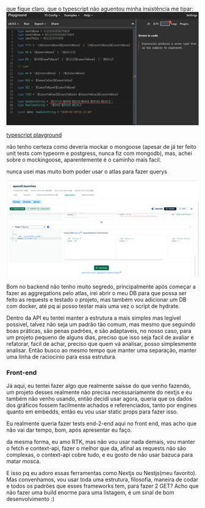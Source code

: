 que fique claro, que o typescript não aguentou minha insistência me tipar:
![img.png](img.png)

[typescript playground](https://www.typescriptlang.org/play?ts=4.9.5#code/C4TwDgpgBA9gdhAKjAcgSwVAvFAjAHwCZ8BmfAFnwFZ8A2fAdnwA58BOAKFEigC8IATjGTpMOAAz4CxMpRr0mrTt2j8hyAMpoAHtiiTppCtTocu4aAE1rlvQANcbACQBvNcNQYIAX1fuRXt52UPhQdoTifoIeoj5R6p4IQWYqUACyafaRLvBIiT7BoQ6uBkTJ5jwAIpX2Jb45CAFJhWGu0vX++UEhYSQlUuUA9INQwGgAthApFlAAEgBK9rjxMYEt4StNBdM8aQCSKLVu0Zo6HScwWtrlqRoAogDCR52x5wmvdjvQiHtpAFrPC6vTZdABcIOBx3eay+UHmAEMAO6VeHACAaYACDAAcyONks3gAtK4MkTXNVvIhXAtvOCXPsULTXPcHkEANwVaAIxGICbozE4+xUlw0ukMpkuFnlADG8AAzsAoAATVEQUFwpEotEYrFwXE4ABEEQihPEVEJJHEiFwVFBhEIoPE4gNQA)

não tenho certeza como deveria mockar o mongoose (apesar de já ter feito unit tests com typeorm e postgress, nunca fiz com mongodb), mas, achei sobre o mockingoose, aparentemente é o caminho mais facil. 

nunca usei mas muito bom poder usar o atlas para fazer querys

![query](coutn_aggregatepng.png)

Bom no backend não tenho muito segredo, principalmente após começar a fazer as aggregations pelo atlas, irei abrir o meu DB para que possa ser feito as requests e testado o projeto, mas também vou adicionar um DB com docker, até pq ai posso testar mais uma vez o script de hydrate.

Dentro da API eu tentei manter a estrutura a mais simples mas legivel possivel, talvez não seja um padrão tão comum, mas mesmo que seguindo boas práticas, são penas padrões, e são adaptaveis, no nosso caso, para um projeto pequeno de alguns dias, preciso que isso seja facil de avaliar e refatorar, facil de achar, preciso que quem vá analisar, posso simplesmente analisar.
Então busco ao mesmo tempo que manter uma separação, manter uma linha de raciocinio para essa estrutura.

### Front-end

Já aqui, eu tentei fazer algo que realmente saisse do que venho fazendo, um projeto desses realmente não precisa necessariamente do nextjs e eu também não venho usando, então decidi usar agora, queria que os dados dos gráficos fossem facilmente achados e referenciados, tanto por engines quanto em embedds, então eu vou usar static props para fazer isso.

Eu realmente queria fazer tests end-2-end aqui no front end, mas acho que não vai dar tempo, bom, após apresentar eu faço.

da mesma forma, eu amo RTK, mas não vou usar nada demais, vou manter o fetch e context-api, fazer o melhor que da, afinal as requests não são complexas, o context-api cobre tudo, e eu gosto de não usar bazuca para matar mosca.

E isso pq eu adoro essas ferramentas como Nextjs ou Nestjs(meu favorito).
Mas convenhamos, vou usar toda uma estrutura, filosofia, maneira de codar e todos os padrões que esses frameworks tem, para fazer 2 GET? Acho que não fazer uma build enorme para uma listagem, é um sinal de bom desenvolvimento :)
